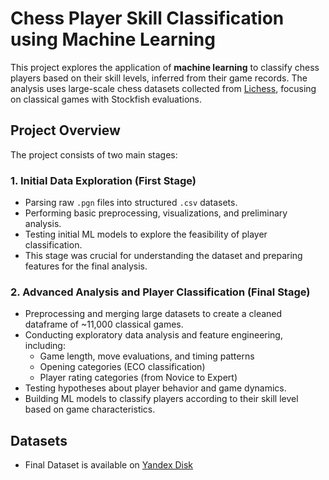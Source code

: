 # Chess Player Skill Classification using Machine Learning

This project explores the application of **machine learning** to classify chess players based on their skill levels, inferred from their game records. The analysis uses large-scale chess datasets collected from [Lichess](https://database.lichess.org), focusing on classical games with Stockfish evaluations.  

## Project Overview

The project consists of two main stages:

### 1. Initial Data Exploration (First Stage)
- Parsing raw `.pgn` files into structured `.csv` datasets.  
- Performing basic preprocessing, visualizations, and preliminary analysis.  
- Testing initial ML models to explore the feasibility of player classification.  
- This stage was crucial for understanding the dataset and preparing features for the final analysis.

### 2. Advanced Analysis and Player Classification (Final Stage)
- Preprocessing and merging large datasets to create a cleaned dataframe of ~11,000 classical games.  
- Conducting exploratory data analysis and feature engineering, including:  
  - Game length, move evaluations, and timing patterns  
  - Opening categories (ECO classification)  
  - Player rating categories (from Novice to Expert)  
- Testing hypotheses about player behavior and game dynamics.  
- Building ML models to classify players according to their skill level based on game characteristics.

## Datasets
- Final Dataset is available on [Yandex Disk](https://disk.360.yandex.ru/d/sF4_RGWqamx0Hw)

